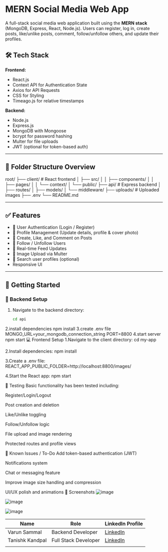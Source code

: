 # MERN Social Media Web App

A full-stack social media web application built using the **MERN stack** (MongoDB, Express, React, Node.js). Users can register, log in, create posts, like/unlike posts, comment, follow/unfollow others, and update their profiles.

## 🛠️ Tech Stack

**Frontend:**
- React.js
- Context API for Authentication State
- Axios for API Requests
- CSS for Styling
- Timeago.js for relative timestamps

**Backend:**
- Node.js
- Express.js
- MongoDB with Mongoose
- bcrypt for password hashing
- Multer for file uploads
- JWT (optional for token-based auth)

---

## 📂 Folder Structure Overview
root/
├── client/ # React frontend
│ ├── src/
│ │ ├── components/
│ │ ├── pages/
│ │ └── context/
│ └── public/
├── api/ # Express backend
│ ├── routes/
│ ├── models/
│ └── middleware/
├── uploads/ # Uploaded images
├── .env
└── README.md

---

## ✅ Features

- 🔐 User Authentication (Login / Register)
- 👤 Profile Management (Update details, profile & cover photo)
- 📸 Create, Like, and Comment on Posts
- 👫 Follow / Unfollow Users
- 💬 Real-time Feed Updates
- 📂 Image Upload via Multer
- 🔎 Search user profiles (optional)
- Responsive UI

---

## 🚀 Getting Started

### 🔧 Backend Setup

1. Navigate to the backend directory:
   ```bash
   cd api
2.install dependencies
    npm install
3.create .env file
    MONGO_URL=your_mongodb_connection_string
    PORT=8800
4.start server
    npm start
💻 Frontend Setup
1.Navigate to the client directory:
cd my-app

2.Install dependencies:
npm install

3.Create a .env file:
REACT_APP_PUBLIC_FOLDER=http://localhost:8800/images/

4.Start the React app:
npm start

🧪 Testing
Basic functionality has been tested including:

Register/Login/Logout

Post creation and deletion

Like/Unlike toggling

Follow/Unfollow logic

File upload and image rendering

Protected routes and profile views

🐛 Known Issues / To-Do
Add token-based authentication (JWT)

Notifications system

Chat or messaging feature

Improve image size handling and compression

UI/UX polish and animations
📸 Screenshots
![image](https://github.com/user-attachments/assets/384f0032-26a6-4329-b232-4efced80efa5)

![image](https://github.com/user-attachments/assets/8a3a60e5-f875-412f-9e2c-92e0ae9a2aca)

![image](https://github.com/user-attachments/assets/0acc36d7-9553-4185-88c0-6724c9a52490)

| Name               | Role               | LinkedIn Profile                                                  |
| ------------------ | ------------------ | ----------------------------------------------------------------- |
| Varun Sammal       | Backend Developer   | [LinkedIn](https://www.linkedin.com/in/varun-sammal-771122256/)   |
| Tanishk Kandpal    | Full Stack Developer  | [LinkedIn](https://www.linkedin.com/in/tanishk-kandpal-clone1311/) |
              |




